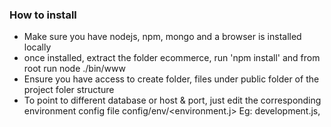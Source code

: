 ### How to install
- Make sure you have nodejs, npm, mongo and a browser is installed locally
- once installed, extract the folder ecommerce, run 'npm install' and from root run node ./bin/www
- Ensure you have access to create folder, files under public folder of the project foler structure
- To point to different database or host & port, just edit the corresponding environment config file config/env/<environment.j> Eg: development.js, 

